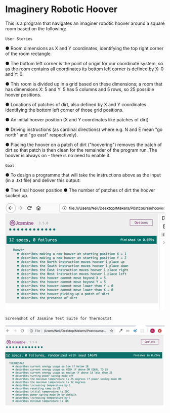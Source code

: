 # Imaginery Robotic Hoover

This is a program that navigates an imaginer robotic hoover around a square room based on the following:


`User Stories`

● Room dimensions as ​X and Y coordinates​, identifying the top right corner of the room rectangle.  

● The bottom left corner is the point of origin for our coordinate system, so as the room contains all coordinates its bottom left corner is defined by X: 0 and Y: 0.

● This room is divided up in a grid based on these dimensions; a room that has dimensions X: 5 and Y: 5 has 5 columns and 5 rows, so 25 possible hoover positions.


● Locations of patches of dirt, also defined by X and Y coordinates identifying the bottom left corner of those grid positions.


● An initial hoover position (X and Y coordinates like patches of dirt)


● Driving instructions (as ​cardinal directions​) where e.g. N and E mean "go north"
and "go east" respectively).

● Placing the hoover on a patch of dirt ("hoovering") removes the patch of dirt so that patch is then clean for the remainder of the program run. The hoover is always on - there is no need to enable it.

`Goal`

● To design a programme that will take the instructions above as the input (in a .txt file) and deliver this output:

  ● The final hoover position
  ● The number of patches of dirt the hoover sucked up.


![Tests](https://github.com/neilcam4/hoover_tech_test/blob/master/HooverTests.png "Tests")

`Screenshot of Jasmine Test Suite for Thermostat`


![Tests](https://github.com/neilcam4/thermostat-new/blob/master/jasmine_tests.png "Tests")

